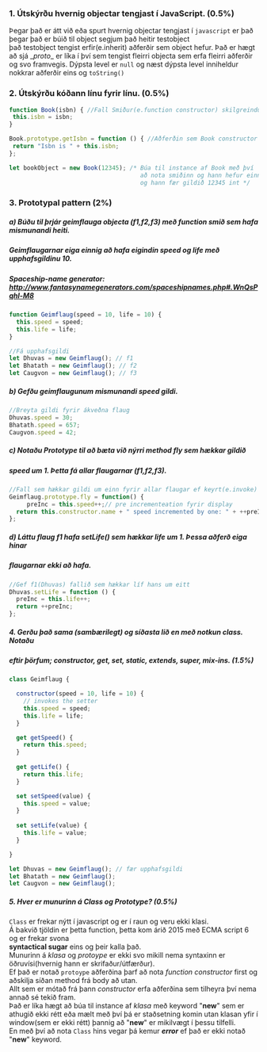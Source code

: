 ### 1. Útskýrðu hvernig objectar tengjast í JavaScript. (0.5%)
Þegar það er átt við eða spurt hvernig objectar tengjast í `javascript` er það þegar það er búið til object segjum það heitir testobject\
það testobject tengist erfir(e.inherit) aðferðir sem object hefur. Það er hægt að sjá \__proto__ er líka í því sem tengist fleirri
objecta sem erfa fleirri aðferðir og svo framvegis. Dýpsta level er `null` og næst dýpsta level inniheldur nokkrar aðferðir eins og `toString()`

### 2. Útskýrðu kóðann línu fyrir línu. (0.5%)
```javascript
function Book(isbn) { //Fall Smiður(e.function constructor) skilgreindur (e.defined)
 this.isbn = isbn;
}

Book.prototype.getIsbn = function () { //Aðferðin sem Book constructor á og hans children erfa.
 return "Isbn is " + this.isbn;
};

let bookObject = new Book(12345); /* Búa til instance af Book með því 
                                     að nota smiðinn og hann hefur einnig aðferina getIsbn
                                     og hann fær gildið 12345 int */
```


### 3. Prototypal pattern (2%)
##### a) Búðu til þrjár geimflauga objecta (f1,f2,f3) með function smið sem hafa mismunandi heiti. 
##### Geimflaugarnar eiga einnig að hafa eigindin speed og life með upphafsgildinu 10.
##### Spaceship-name generator: http://www.fantasynamegenerators.com/spaceshipnames.php#.WnQsPqhl-M8
```javascript
function Geimflaug(speed = 10, life = 10) {
  this.speed = speed;
  this.life = life;
}

//Fá upphafsgildi
let Dhuvas = new Geimflaug(); // f1 
let Bhatath = new Geimflaug(); // f2
let Caugvon = new Geimflaug(); // f3
```


##### b) Gefðu geimflaugunum mismunandi speed gildi.
```javascript
//Breyta gildi fyrir ákveðna flaug
Dhuvas.speed = 30;
Bhatath.speed = 657;
Caugvon.speed = 42;
```
##### c) Notaðu Prototype til að bæta við nýrri method fly sem hækkar gildið
##### speed um 1. Þetta fá allar flaugarnar (f1,f2,f3).
```javascript
//Fall sem hækkar gildi um einn fyrir allar flaugar ef keyrt(e.invoke)
Geimflaug.prototype.fly = function() {
	 preInc = this.speed++;// pre incrementeation fyrir display
  return this.constructor.name + " speed incremented by one: " + ++preInc;
};
```
##### d) Láttu flaug f1 hafa setLife() sem hækkar life um 1. Þessa aðferð eiga hinar
##### flaugarnar ekki að hafa.
```javascript
//Gef f1(Dhuvas) fallið sem hækkar líf hans um eitt
Dhuvas.setLife = function () {
  preInc = this.life++;
  return ++preInc;
};
```

##### 4. Gerðu það sama (sambærilegt) og síðasta lið en með notkun class. Notaðu
##### eftir þörfum; constructor, get, set, static, extends, super, mix-ins. (1.5%)
```javascript
class Geimflaug {

  constructor(speed = 10, life = 10) {
    // invokes the setter
    this.speed = speed;
    this.life = life;
  }

  get getSpeed() {
    return this.speed;
  }
  
  get getLife() {
    return this.life;
  }

  set setSpeed(value) {
    this.speed = value;
  }
  
  set setLife(value) {
    this.life = value;
  }

}

let Dhuvas = new Geimflaug(); // fær upphafsgildi
let Bhatath = new Geimflaug();
let Caugvon = new Geimflaug(); 
```
##### 5. Hver er munurinn á Class og Prototype? (0.5%)

`Class` er frekar nýtt í javascript og er í raun og veru ekki klasi.\
Á bakvið tjöldin er þetta function, þetta kom árið 2015 með ECMA script 6 og er frekar svona \
**syntactical sugar** eins og þeir kalla það.\
Munurinn á *klasa* og *protoype* er ekki svo mikill nema syntaxinn er öðruvísi(hvernig hann er skrifaður/útfærður).\
Ef það er notað `protoype` aðferðina þarf að nota *function constructor* first og aðskilja síðan method frá body að utan.\
Allt sem er mótað frá þann *constructor* erfa aðferðina sem tilheyra því nema annað sé tekið fram. \
Það er líka hægt að búa til instance af *klasa* með keyword "**new**" sem er athugið ekki rétt eða mælt með því þá er staðsetning komin utan klasan yfir í window(sem er ekki rétt) þannig að "**new**" er mikilvægt í þessu tilfelli.\
En með því að nota `Class` hins vegar þá kemur ***error*** ef það er ekki notað "**new**" keyword.
